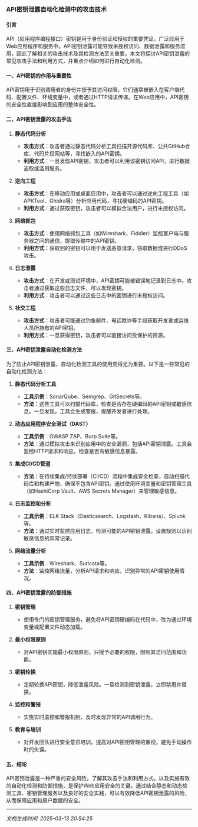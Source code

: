 ### API密钥泄露自动化检测中的攻击技术

#### 引言

API（应用程序编程接口）密钥是用于身份验证和授权的重要凭证，广泛应用于Web应用程序和服务中。API密钥泄露可能导致未授权访问、数据泄露和服务滥用，因此了解相关的攻击技术及其检测方法至关重要。本文将探讨API密钥泄露的常见攻击手法和利用方式，并重点介绍如何进行自动化检测。

#### 一、API密钥的作用与重要性

API密钥用于识别调用者的身份并授予其访问权限。它们通常被嵌入在客户端代码、配置文件、环境变量中，或者通过HTTP请求传递。在Web应用中，API密钥的安全性直接影响到应用的整体安全性。

#### 二、API密钥泄露的攻击手法

1. **静态代码分析**

   - **攻击方式**：攻击者通过静态代码分析工具扫描开源代码库、公共GitHub仓库、代码片段网站等，寻找嵌入的API密钥。
   - **利用方式**：一旦发现API密钥，攻击者可以利用该密钥访问API，进行数据盗取或滥用服务。

2. **逆向工程**

   - **攻击方式**：在移动应用或桌面应用中，攻击者可以通过逆向工程工具（如APKTool、Ghidra等）分析应用代码，寻找硬编码的API密钥。
   - **利用方式**：通过获取密钥，攻击者可以模拟合法用户，进行未授权访问。

3. **网络抓包**

   - **攻击方式**：使用网络抓包工具（如Wireshark、Fiddler）监控客户端与服务器之间的通信，提取传输中的API密钥。
   - **利用方式**：获取到的密钥可以用于发送恶意请求，窃取数据或进行DDoS攻击。

4. **日志泄露**

   - **攻击方式**：在开发或测试环境中，API密钥可能被错误地记录到日志中。攻击者通过获取这些日志文件，可以发现密钥。
   - **利用方式**：攻击者可以通过这些日志中的密钥进行未授权访问。

5. **社交工程**

   - **攻击方式**：攻击者可能通过钓鱼邮件、电话欺诈等手段获取开发者或运维人员所持有的API密钥。
   - **利用方式**：一旦获得密钥，攻击者可以直接访问受保护的资源。

#### 三、API密钥泄露自动化检测方法

为了防止API密钥泄露，自动化检测工具的使用变得尤为重要。以下是一些常见的自动化检测方法：

1. **静态代码分析工具**

   - **工具示例**：SonarQube、Semgrep、GitSecrets等。
   - **方法**：这些工具可以扫描代码库，检查是否存在硬编码的API密钥或敏感信息。一旦发现，工具会生成警报，提醒开发者进行处理。

2. **动态应用程序安全测试（DAST）**

   - **工具示例**：OWASP ZAP、Burp Suite等。
   - **方法**：通过模拟攻击来识别应用中的安全漏洞，包括API密钥泄露。工具会监控HTTP请求和响应，检查是否有敏感信息暴露。

3. **集成CI/CD管道**

   - **方法**：在持续集成/持续部署（CI/CD）流程中集成安全检查，自动扫描代码库和构建产物，确保不包含API密钥。通过使用环境变量和密钥管理工具（如HashiCorp Vault、AWS Secrets Manager）来管理敏感信息。

4. **日志监控和分析**

   - **工具示例**：ELK Stack（Elasticsearch、Logstash、Kibana）、Splunk等。
   - **方法**：通过实时监控应用日志，检测可能的API密钥泄露。设置规则以识别敏感信息的异常记录。

5. **网络流量分析**

   - **工具示例**：Wireshark、Suricata等。
   - **方法**：监控网络流量，分析API请求和响应，识别异常的API密钥使用情况。

#### 四、API密钥泄露的防御措施

1. **密钥管理**

   - 使用专门的密钥管理服务，避免将API密钥硬编码在代码中，改为通过环境变量或配置文件动态加载。

2. **最小权限原则**

   - 对API密钥实施最小权限原则，只授予必要的权限，限制其访问范围和功能。

3. **密钥轮换**

   - 定期轮换API密钥，降低泄露风险。一旦检测到密钥泄露，立即禁用并替换。

4. **监控和警报**

   - 实施实时监控和警报机制，及时发现异常的API调用行为。

5. **教育与培训**

   - 对开发团队进行安全意识培训，提高对API密钥管理的重视，避免手动操作时的失误。

#### 五、结论

API密钥泄露是一种严重的安全风险，了解其攻击手法和利用方式，以及实施有效的自动化检测和防御措施，是保护Web应用安全的关键。通过结合静态和动态检测工具、密钥管理服务以及良好的安全实践，可以有效降低API密钥泄露的风险，从而保障应用和用户数据的安全。

---

*文档生成时间: 2025-03-13 20:54:25*











